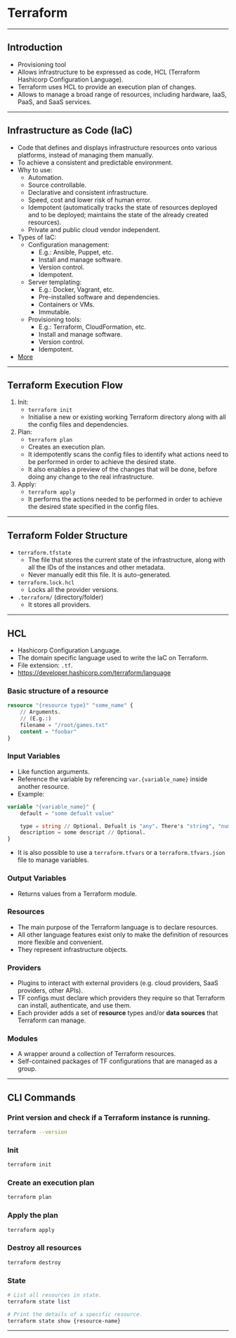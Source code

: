 # Terraform

---

## Introduction
- Provisioning tool
- Allows infrastructure to be expressed as code, HCL (Terraform Hashicorp Configuration Language).
- Terraform uses HCL to provide an execution plan of changes.
- Allows to manage a broad range of resources, including hardware, IaaS, PaaS, and SaaS services.

---

## Infrastructure as Code (IaC)
- Code that defines and displays infrastructure resources onto various platforms, instead of managing them manually.
- To achieve a consistent and predictable environment.
- Why to use:
    - Automation.
    - Source controllable.
    - Declarative and consistent infrastructure.
    - Speed, cost and lower risk of human error.
    - Idempotent (automatically tracks the state of resources deployed and to be deployed; maintains the state of the already created resources).
    - Private and public cloud vendor independent.
- Types of IaC:
    - Configuration management:
        - E.g.: Ansible, Puppet, etc.
        - Install and manage software.
        - Version control.
        - Idempotent.
    - Server templating:
        - E.g.: Docker, Vagrant, etc.
        - Pre-installed software and dependencies.
        - Containers or VMs.
        - Immutable.
    - Provisioning tools:
        - E.g.: Terraform, CloudFormation, etc.
        - Install and manage software.
        - Version control.
        - Idempotent.
- [More](learning-notes/dev/microsoft-certs/az-900/1.1_describe-core-azure-concepts#types-of-cloud-services-models)

---

## Terraform Execution Flow
1. Init:
    - `terraform init`
    - Initialise a new or existing working Terraform directory along with all the config files and dependencies.
3. Plan:
    - `terraform plan`
    - Creates an execution plan.
    - It idempotently scans the config files to identify what actions need to be performed in order to achieve the desired state.
    - It also enables a preview of the changes that will be done, before doing any change to the real infrastructure.
5. Apply:
    - `terraform apply`
    - It performs the actions needed to be performed in order to achieve the desired state specified in the config files.

---

## Terraform Folder Structure
- `terraform.tfstate`
    - The file that stores the current state of the infrastructure, along with all the IDs of the instances and other metadata.
    - Never manually edit this file. It is auto-generated.
- `terraform.lock.hcl`
    - Locks all the provider versions.
- `.terraform/` (directory/folder)
    - It stores all providers.

---
## HCL
- Hashicorp Configuration Language.
- The domain specific language used to write the IaC on Terraform.
- File extension: `.tf`.
- https://developer.hashicorp.com/terraform/language

### Basic structure of a resource

```terraform
resource "{resource type}" "some_name" {
    // Arguments.
    // (E.g.:)
    filename = "/root/games.txt"
    content = "foobar"
}
```

### Input Variables
- Like function arguments.
- Reference the variable by referencing `var.{variable_name}` inside another resource.
- Example:
```terraform
variable "{variable_name}" {
    default = "some defualt value"

    type = string // Optional. Defualt is "any". There's "string", "number", "bool", "list", "map", etc.
    description = some descript // Optional.
}
```
- It is also possible to use a `terraform.tfvars` or a `terraform.tfvars.json` file to manage variables.

### Output Variables
- Returns values from a Terraform module.

### Resources
- The main purpose of the Terraform language is to declare resources.
- All other language features exist only to make the definition of resources more flexible and convenient.
- They represent infrastructure objects.

### Providers
- Plugins to interact with external providers (e.g. cloud providers, SaaS providers, other APIs).
- TF configs must declare which providers they require so that Terraform can install, authenticate, and use them.
- Each provider adds a set of **resource** types and/or **data sources** that Terraform can manage.

### Modules
- A wrapper around a collection of Terraform resources.
- Self-contained packages of TF configurations that are managed as a group.

---

## CLI Commands

### Print version and check if a Terraform instance is running.
```bash
terraform --version
```

### Init
```bash
terraform init
```

### Create an execution plan
```bash
terraform plan
```

### Apply the plan
```bash
terraform apply
```

### Destroy all resources
```bash
terraform destroy
```

### State
```bash
# List all resources in state.
terraform state list

# Print the details of a specific resource.
terraform state show {resource-name}
```

---
